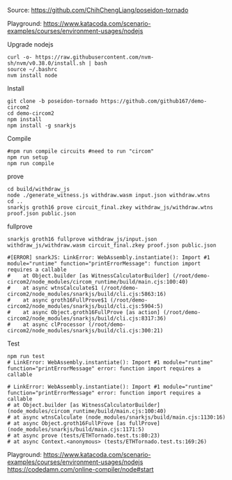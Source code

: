 Source: https://github.com/ChihChengLiang/poseidon-tornado

Playground: https://www.katacoda.com/scenario-examples/courses/environment-usages/nodejs

Upgrade nodejs
```
curl -o- https://raw.githubusercontent.com/nvm-sh/nvm/v0.38.0/install.sh | bash
source ~/.bashrc
nvm install node

```
Install
```
git clone -b poseidon-tornado https://github.com/github167/demo-circom2
cd demo-circom2
npm install
npm install -g snarkjs

```
Compile
```
#npm run compile circuits #need to run "circom"
npm run setup
npm run compile

```
prove
```
cd build/withdraw_js
node ./generate_witness.js withdraw.wasm input.json withdraw.wtns
cd ..
snarkjs groth16 prove circuit_final.zkey withdraw_js/withdraw.wtns proof.json public.json

```

fullprove
```
snarkjs groth16 fullprove withdraw_js/input.json withdraw_js/withdraw.wasm circuit_final.zkey proof.json public.json

#[ERROR] snarkJS: LinkError: WebAssembly.instantiate(): Import #1 module="runtime" function="printErrorMessage": function import requires a callable
#    at Object.builder [as WitnessCalculatorBuilder] (/root/demo-circom2/node_modules/circom_runtime/build/main.cjs:100:40)
#    at async wtnsCalculate$1 (/root/demo-circom2/node_modules/snarkjs/build/cli.cjs:5863:16)
#    at async groth16FullProve$1 (/root/demo-circom2/node_modules/snarkjs/build/cli.cjs:5904:5)
#    at async Object.groth16FullProve [as action] (/root/demo-circom2/node_modules/snarkjs/build/cli.cjs:8317:36)
#    at async clProcessor (/root/demo-circom2/node_modules/snarkjs/build/cli.cjs:300:21)
```

Test
```
npm run test
# LinkError: WebAssembly.instantiate(): Import #1 module="runtime" function="printErrorMessage" error: function import requires a callable

# LinkError: WebAssembly.instantiate(): Import #1 module="runtime" function="printErrorMessage" error: function import requires a callable
# at Object.builder [as WitnessCalculatorBuilder] (node_modules/circom_runtime/build/main.cjs:100:40)
# at async wtnsCalculate (node_modules/snarkjs/build/main.cjs:1130:16)
# at async Object.groth16FullProve [as fullProve] (node_modules/snarkjs/build/main.cjs:1171:5)
# at async prove (tests/ETHTornado.test.ts:80:23)
# at async Context.<anonymous> (tests/ETHTornado.test.ts:169:26)
```
Playground:
https://www.katacoda.com/scenario-examples/courses/environment-usages/nodejs
https://codedamn.com/online-compiler/node#start
